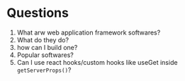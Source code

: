 # Questions

1. What arw web application framework softwares?
2. What do they do?
3. how can I build one?
4. Popular softwares?
5. Can I use react hooks/custom hooks like useGet inside `getServerProps()`?
